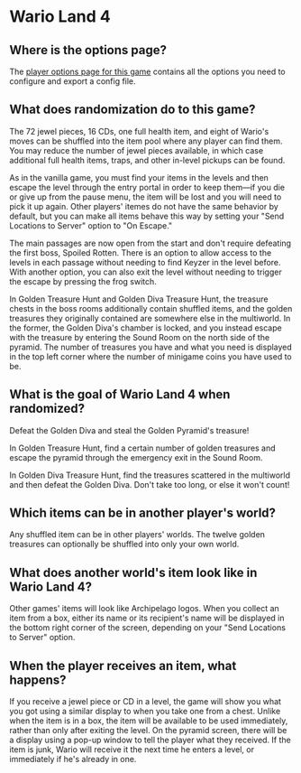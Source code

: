 # Wario Land 4

## Where is the options page?

The [player options page for this game](../player-options) contains all the
options you need to configure and export a config file.

## What does randomization do to this game?

The 72 jewel pieces, 16 CDs, one full health item, and eight of Wario's moves can be shuffled into
the item pool where any player can find them. You may reduce the number of jewel pieces available,
in which case additional full health items, traps, and other in-level pickups can be found.

As in the vanilla game, you must find your items in the levels and then escape the level through the
entry portal in order to keep them—if you die or give up from the pause menu, the item will be lost
and you will need to pick it up again. Other players' itemes do not have the same behavior by
default, but you can make all items behave this way by setting your "Send Locations to Server"
option to "On Escape."

The main passages are now open from the start and don't require defeating the first boss, Spoiled
Rotten. There is an option to allow access to the levels in each passage without needing to find
Keyzer in the level before. With another option, you can also exit the level without needing to
trigger the escape by pressing the frog switch.

In Golden Treasure Hunt and Golden Diva Treasure Hunt, the treasure chests in the boss rooms
additionally contain shuffled items, and the golden treasures they originally contained are
somewhere else in the multiworld. In the former, the Golden Diva's chamber is locked, and you
instead escape with the treasure by entering the Sound Room on the north side of the pyramid. The
number of treasures you have and what you need is displayed in the top left corner where the number
of minigame coins you have used to be.

## What is the goal of Wario Land 4 when randomized?

Defeat the Golden Diva and steal the Golden Pyramid's treasure!

In Golden Treasure Hunt, find a certain number of golden treasures and escape the pyramid through
the emergency exit in the Sound Room.

In Golden Diva Treasure Hunt, find the treasures scattered in the multiworld and then defeat the
Golden Diva. Don't take too long, or else it won't count!

## Which items can be in another player's world?

Any shuffled item can be in other players' worlds. The twelve golden treasures can optionally be
shuffled into only your own world.

## What does another world's item look like in Wario Land 4?

Other games' items will look like Archipelago logos. When you collect an item from a box, either its
name or its recipient's name will be displayed in the bottom right corner of the screen, depending
on your "Send Locations to Server" option.

## When the player receives an item, what happens?

If you receive a jewel piece or CD in a level, the game will show you what you got using a similar
display to when you take one from a chest. Unlike when the item is in a box, the item will be
available to be used immediately, rather than only after exiting the level. On the pyramid screen,
there will be a display using a pop-up window to tell the player what they received. If the item is
junk, Wario will receive it the next time he enters a level, or immediately if he's already in one.
